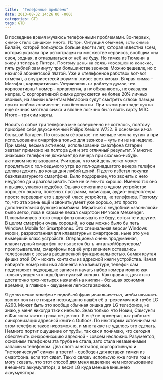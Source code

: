 ```yaml
---
title:  "Телефонные проблемы"
date: 2013-08-02 14:26:00 -0000
categories: GTD
tags: GTD
---
```


В последнее время мучаюсь телефонными проблемами. Во-первых, симок стало слишком много. Их три. Ситуация обычная, есть симка Билайн, которой пользуюсь больше десяти лет, которая известна всем, которая указана при регистрации на множестве сервисов, вообщем она своя, родная, и отказываться от неё не буду. Но симка из Тюмени, а живу я теперь в Питере. Поэтому цены на связь совершенно конские, пять рублей за минуту при большинстве звонков. Можно дешевле, но с нехилой абонентской платой. Уже и «телефонное рабство» вот-вот отменят, а внутрисетевой роуминг живее всех живых. Вторая симка – Мегафон, корпоративная. Устраиваясь на работу я думал, что корпоративный номер – привилегия, а не обязанность, но оказался неправ. С корпоративной симки допускается не более 20% личных звонков, на звонки клиентам Мегафона будут смотреть сквозь пальцы при их любом количестве, они бесплатны. При таком раскладе нужна ещё личная местная симка и вполне логично было взять карту МТС. Итого – три сим карты.

Носить с собой три телефона мне совершенно не хотелось, поэтому приобрёл себе двухсимочный Philips Xenium W732. В основном из-за большой батареи. По отзывам её хватает не меньше чем на сутки, а при использовании смартфона только для звонков – чуть ли не на неделю. При моём, весьма активном, использовании смартфона батареи хватает примерно на полтора дня и это отличный результат. У многих знакомых телефон не доживает до вечера при сколько-нибудь активном использовании. Учитывая, что мой день легко может продлиться с пол-седьмого утра до пол-одинадцатого вечера телефон должен дожить до конца дня любой ценой. Я долго избегал покупки безклавиатурного смартфона. Было подозрение, что звонить с него неудобно да и разговаривать тоже не очень-то хорошо. Именно так оно и вышло, ужасно неудобно. Однако сочетание в одном устройстве хорошего экрана, полезных программ, навигации, аудио- видеоплеера просто переводит его в другой класс устройств, не телефонов. Поэтому то, что эта хрень ещё и звонить умеет уже хорошо, это просто дополнительная функция комбайна. Мириться с неудобной «звонилкой» было легко, пока в кармане лежал смартфон HP Voice Messenger. Плюсы/минусы этого смартфона описывать не буду, есть и те и другие. В целом смартфон очень хороший, но оды можно было бы петь Windows Mobile for Smartphones. Это специальная версия Windows Mobile, разработанная для клавиатурных смартфонов, ныне это уже вымерший класс устройств. Операционка очень продуманная, клавиатурный смартфон не пытается быть читалкой/броузером/проигрывателем, смартфоны под её управлением оставались телефонами с весьма расширенной функциональностью. Самая крутая фишка этой ОС – искать контакты из адресной книги устройства. Начал набирать номер или имя абонента на клавиатуре, телефон сам подставляет подходящие записи и начать набор номера можно как только увидел что подобран нужный контакт. Как правило, для этого достаточно трех-четырех нажатий на кнопки - большая экономия времени, а главное - ощущение легкости звонков.

Я долго искал телефон с подобной функциональностью, чтобы начинать звонок почти не глядя и неожиданно нашёл её в трехсимочной трубе LG A290. Может быть это вообще обычная фишка для LG телефонов, не знаю, у меня никогда таких небыло. Знаю только, что Нокии, Самсунги и Филипсы такого трюка не делают. Я ещё не проверял, как работает синхронизация адресной книги с Outlook. По некоторым источникам на этом телефоне такое невозможно, и мне также не удалось это сделать. Немного портит ощущение от трубы, так как я понимаю, что сегодня обеспечить синхронизацию адресной - совсем несложно. Разумеется, основным телефоном эта труба не стала, зато стала незаменимым запасным телефоном. Два слота заняты под корпоративную и "историческую" симки, а третий - свободен для вставки симки из смартфона, если тот сядет. Такую связку использую уже почти год и могу сказать, что этот способ для меня надежнее чем использование внешнего аккумулятора, а весит LG куда меньше внешнего аккумулятора.